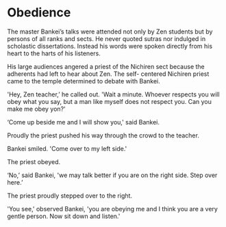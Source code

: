 # Obedience

The master Bankei’s talks were attended not only by Zen students but by persons of all ranks and sects. He never quoted sutras nor indulged in scholastic dissertations. Instead his words were spoken directly from his heart to the harts of his listeners.

His large audiences angered a priest of the Nichiren sect because the adherents had left to hear about Zen. The self- centered Nichiren priest came to the temple determined to debate with Bankei.

'Hey, Zen teacher,’ he called out. 'Wait a minute. Whoever respects you will obey what you say, but a man like myself does not respect you. Can you make me obey yon?'

‘Come up beside me and I will show you,' said Bankei.

Proudly the priest pushed his way through the crowd to the teacher.

Bankei smiled. 'Come over to my left side.'

The priest obeyed.

‘No,’ said Bankei, 'we may talk better if you are on the right side. Step over here.’

The priest proudly stepped over to the right.

'You see,' observed Bankei, 'you are obeying me and I think you are a very gentle person. Now sit down and listen.'
